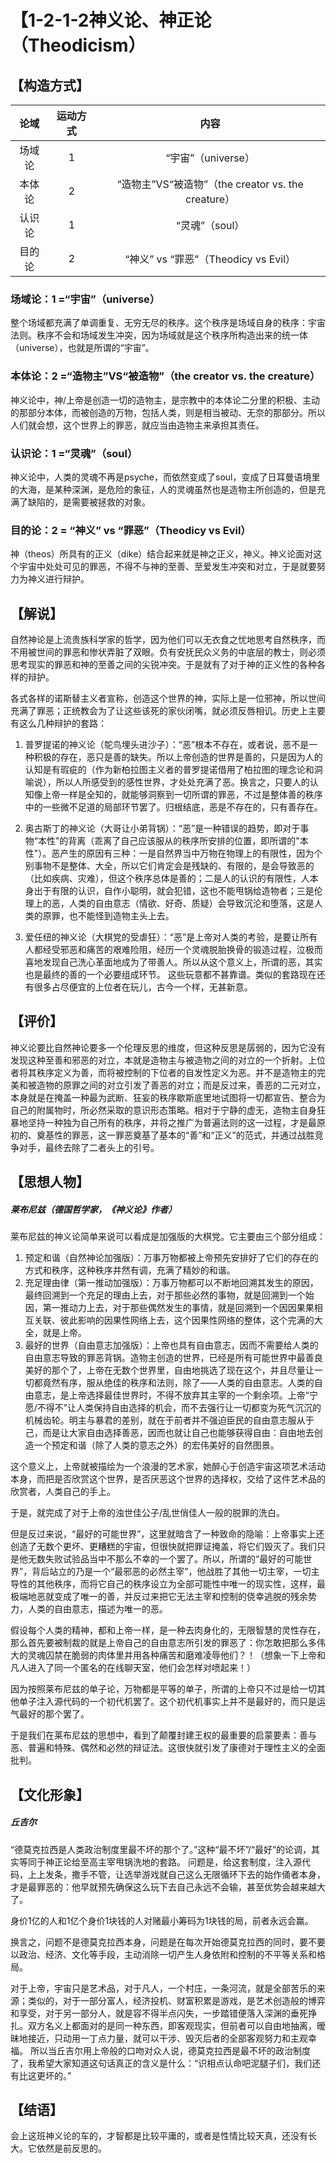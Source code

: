 # 【1-2-1-2神义论、神正论（Theodicism）
## 【构造方式】
| 论域 | 运动方式           | 内容 |
|:----:|:----------------:|:----:|
| 场域论   |1 | “宇宙”（universe）   |
| 本体论   | 2| “造物主”VS“被造物”（the creator vs. the creature）   |
| 认识论   | 1|  “灵魂”（soul）  |
| 目的论   | 2|   “神义” vs “罪恶”（Theodicy vs Evil）  |

### 场域论：1 =“宇宙”（universe）
整个场域都充满了单调重复、无穷无尽的秩序。这个秩序是场域自身的秩序：宇宙法则。秩序不会和场域发生冲突，因为场域就是这个秩序所构造出来的统一体（universe），也就是所谓的“宇宙”。
### 本体论：2 =“造物主”VS“被造物”（the creator vs. the creature）
神义论中，神/上帝是创造一切的造物主，是宗教中的本体论二分里的积极、主动的那部分本体，而被创造的万物，包括人类，则是相当被动、无奈的那部分。所以人们就会想，这个世界上的罪恶，就应当由造物主来承担其责任。
### 认识论：1 =“灵魂”（soul）
神义论中，人类的灵魂不再是psyche，而依然变成了soul，变成了日耳曼语境里的大海，是某种深渊，是危险的象征，人的灵魂虽然也是造物主所创造的，但是充满了缺陷的，是需要被拯救的对象。
### 目的论：2 = “神义” vs “罪恶”（Theodicy vs Evil）
神（theos）所具有的正义（dike）结合起来就是神之正义，神义。神义论面对这个宇宙中处处可见的罪恶，不得不与神的至善、至爱发生冲突和对立，于是就要努力为神义进行辩护。

## 【解说】
自然神论是上流贵族科学家的哲学，因为他们可以无衣食之忧地思考自然秩序，而不用被世间的罪恶和惨状弄脏了双眼。负有安抚民众义务的中底层的教士，则必须思考现实的罪恶和神的至善之间的尖锐冲突。于是就有了对于神的正义性的各种各样的辩护。

各式各样的诺斯替主义者宣称，创造这个世界的神，实际上是一位邪神，所以世间充满了罪恶；正统教会为了让这些该死的家伙闭嘴，就必须反唇相讥。历史上主要有这么几种辩护的套路：

1. 普罗提诺的神义论（鸵鸟埋头进沙子）：“恶”根本不存在，或者说，恶不是一种积极的存在，恶只是善的缺失。所以上帝创造的世界是善的，只是因为人的认知是有瑕疵的（作为新柏拉图主义者的普罗提诺借用了柏拉图的理念论和洞喻说），所以人所感受到的感性世界，才处处充满了恶。换言之，只要人的认知像上帝一样是全知的，就能够洞察到一切所谓的罪恶，不过是整体善的秩序中的一些微不足道的局部环节罢了。归根结底，恶是不存在的，只有善存在。

2. 奥古斯丁的神义论（大哥让小弟背锅）：“恶”是一种错误的趋势，即对于事物“本性”的背离（乖离了自己应该服从的秩序所安排的位置，即所谓的"本性"）。恶产生的原因有三种：一是自然界当中万物在物理上的有限性，因为个别事物不是整体、大全，所以它们肯定会是残缺的、有限的，是会导致恶的（比如疾病、灾难），但这个秩序总体是善的；二是人的认识的有限性，人本身出于有限的认识，自作小聪明，就会犯错，这也不能甩锅给造物者；三是伦理上的恶，人类的自由意志（情欲、好奇、质疑）会导致沉沦和堕落，这是人类的原罪，也不能怪到造物主头上去。

3. 爱任纽的神义论（大棋党的受虐狂）：“恶”是上帝对人类的考验，是要让所有人都经受邪恶和痛苦的艰难险阻，经历一个灵魂脱胎换骨的锻造过程，泣极而喜地发现自己洗心革面地成为了带善人。所以从这个意义上，所谓的恶，其实也是最终的善的一个必要组成环节。
这些玩意都不甚靠谱。类似的套路现在还有很多占尽便宜的上位者在玩儿，古今一个样，无甚新意。

## 【评价】

神义论要比自然神论要多一个伦理反思的维度，但这种反思是孱弱的，因为它没有发现这种至善和邪恶的对立，本就是造物主与被造物之间的对立的一个折射。上位者将其秩序定义为善，而将被控制的下位者的自发性定义为恶。并不是造物主的完美和被造物的原罪之间的对立引发了善恶的对立；而是反过来，善恶的二元对立，本身就是在掩盖一种最为武断、狂妄的秩序歇斯底里地试图将一切都宣告、整合为自己的附属物时，所必然采取的意识形态策略。相对于宁静的虚无，造物主自身狂暴地坚持一种独为自己所有的秩序，并将之推广为普遍法则的这一过程，才是最原初的、奠基性的罪恶，这一罪恶奠基了基本的“善”和“正义”的范式，并通过战胜竞争对手，最终去除了二者头上的引号。


## 【思想人物】
##### 莱布尼兹（德国哲学家，《神义论》作者）
莱布尼兹的神义论简单来说可以看成是加强版的大棋党。它主要由三个部分组成：

1. 预定和谐（自然神论加强版）：万事万物都被上帝预先安排好了它们的存在的方式和秩序，这种秩序井然有调，充满了精妙的和谐。
2. 充足理由律（第一推动加强版）：万事万物都可以不断地回溯其发生的原因，最终回溯到一个充足的理由上去，对于那些必然的事物，就是回溯到一个始因，第一推动力上去，对于那些偶然发生的事情，就是回溯到一个因因果果相互关联、彼此影响的因果性网络上去，这个因果性网络的整体，这个完满的大全，就是上帝。
3. 最好的世界（自由意志加强版）：上帝也具有自由意志，因而不需要给人类的自由意志导致的罪恶背锅。造物主创造的世界，已经是所有可能世界中最善良美好的那个了，上帝在无数个世界里，自由地挑选了现在这个，并且尽量让一切都竟然有序，服从绝佳的秩序和法则，除了——人类的自由意志。人类的自由意志，是上帝选择最佳世界时，不得不放弃其主宰的一个剩余项。上帝“宁愿/不得不”让人类保持自由选择的机会，而不去强行让一切都变为死气沉沉的机械齿轮。明主与暴君的差别，就在于前者并不强迫臣民的自由意志服从于己，而是让大家自由选择善恶，因而也就让自己也能够获得自由：自由地去创造一个预定和谐（除了人类的意志之外）的宏伟美好的自然图景。

这个意义上，上帝就被描绘为一个浪漫的艺术家，她醉心于创造宇宙这项艺术活动本身，而把是否欣赏这个世界，是否厌恶这个世界的选择权，交给了这件艺术品的欣赏者，人类自己的手上。

于是，就完成了对于上帝的浊世佳公子/乱世俏佳人一般的脱罪的洗白。

但是反过来说，“最好的可能世界”，这里就暗含了一种致命的隐喻：上帝事实上还创造了无数个更坏、更糟糕的宇宙，但很快就把罪证掩盖，将它们毁灭了。我们只是他无数失败试验品当中不那么不幸的一个罢了。所以，所谓的“最好的可能世界”，背后站立的乃是一个“最邪恶的必然主宰”，他战胜了其他一切主宰，一切主导性的其他秩序，而将它自己的秩序设立为全部可能性中唯一的现实性，这样，最极端地恶就变成了唯一的善，并反过来把它无法主宰和控制的侥幸逃脱的残余势力，人类的自由意志，描述为唯一的恶。

假设每个人类的精神，都和上帝一样，是一种去肉身化的，无限智慧的灵性存在，那么首先要被制裁的就是上帝自己的自由意志所引发的罪恶了：你怎敢把那么多伟大的灵魂囚禁在脆弱的肉体里并用各种痛苦和磨难凌辱他们？！（想象一下上帝和凡人进入了同一个匿名的在线聊天室，他们会怎样对喷起来！）

因为按照莱布尼兹的单子论，万物都是平等的单子，所谓的上帝只不过是给一切其他单子注入源代码的一个初代机罢了。这个初代机事实上并不是最好的，而只是运气最好的那个罢了。

于是我们在莱布尼兹的思想中，看到了颠覆封建王权的最重要的启蒙要素：善与恶、普遍和特殊、偶然和必然的辩证法。这很快就引发了康德对于理性主义的全面批判。

## 【文化形象】

##### 丘吉尔
“德莫克拉西是人类政治制度里最不坏的那个了。”这种“最不坏”/“最好”的论调，其实等同于神正论给至高主宰甩锅洗地的套路。
问题是，给这套制度，注入源代码，上上发条，撒手不管，让选举游戏就自己这么无限循环下去的始作俑者本身，才是最罪恶的：他早就预先确保这么玩下去自己永远不会输，甚至优势会越来越大了。

身价1亿的人和1亿个身价1块钱的人对赌最小筹码为1块钱的局，前者永远会赢。

换言之，问题不是德莫克拉西本身，问题是在每次开始德莫克拉西的同时，要不要以政治、经济、文化等手段，主动消除一切产生人身依附和控制的不平等关系和格局。

对于上帝，宇宙只是艺术品，对于凡人，一个村庄，一条河流，就是全部苦乐的来源；类似的，对于一部分富人，经济投机、财富积累是游戏，是艺术创造般的博弈和享受，对于另一部分人，就是容不得半点闪失，一步踏错便落入深渊的垂死挣扎。双方名义上都面对的是同一种东西，即客观现实，但前者可以自由地抽离，暧昧地接近，只动用一丁点力量，就可以干涉、毁灭后者的全部客观努力和主观幸福。
所以当丘吉尔用上帝般的口吻对众人说，德莫克拉西是最不坏的政治制度了，我希望大家知道这句话真正的含义是什么：“识相点认命吧泥腿子们，我们还有比这更坏的。”

## 【结语】
会上这班神义论的车的，才智都是比较平庸的，或者是性情比较天真，还没有长大。它依然是前反思的。
